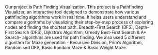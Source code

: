 Our project is Path Finding Visualization. This project is a Pathfinding Visualizer, an interactive tool designed to demonstrate how various pathfinding algorithms work in real time. It helps users understand and compare algorithms by visualizing their step-by-step process of exploring nodes and finding the shortest path.
Breadth-First Search (BFS),	Depth-First Search (DFS),	Dijkstra’s Algorithm,	Greedy Best-First Search &	A* Search- algorithms are used for path finding.
We also used 5 different algorithm for Maze generation -	Recursive Division,	Prim’s Algorithm,	Randomised DFS,	Basic Random Maze &	Basic Weight Maze.
